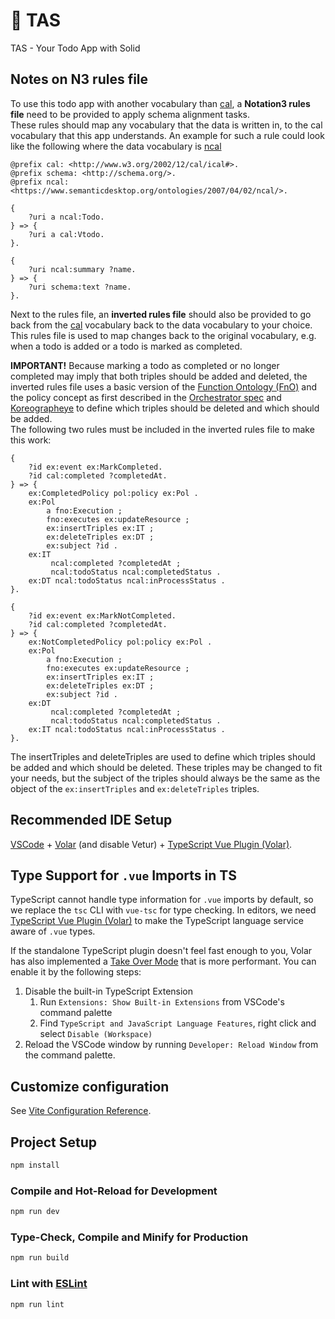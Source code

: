 # 👜 TAS

TAS - Your Todo App with Solid

## Notes on N3 rules file

To use this todo app with another vocabulary than [cal](http://www.w3.org/2002/12/cal/ical#), a **Notation3 rules file** need to be provided to apply schema alignment tasks.  
These rules should map any vocabulary that the data is written in, to the cal vocabulary that this app understands. 
An example for such a rule could look like the following where the data vocabulary is [ncal](https://www.semanticdesktop.org/ontologies/2007/04/02/ncal/)

```turtle
@prefix cal: <http://www.w3.org/2002/12/cal/ical#>.
@prefix schema: <http://schema.org/>.
@prefix ncal: <https://www.semanticdesktop.org/ontologies/2007/04/02/ncal/>.

{
    ?uri a ncal:Todo.
} => {
    ?uri a cal:Vtodo.
}.

{
    ?uri ncal:summary ?name.
} => {
    ?uri schema:text ?name.
}.
```

Next to the rules file, an **inverted rules file** should also be provided to go back from the [cal](http://www.w3.org/2002/12/cal/ical#) vocabulary back to the data vocabulary to your choice.
This rules file is used to map changes back to the original vocabulary, e.g. when a todo is added or a todo is marked as completed.

**IMPORTANT!** Because marking a todo as completed or no longer completed may imply that both triples should be added and deleted, the inverted rules file uses a basic version of the [Function Ontology (FnO)](https://w3id.org/function/spec) and the policy concept as first described in the [Orchestrator spec](https://mellonscholarlycommunication.github.io/spec-orchestrator/#policy-sec) and [Koreographeye](https://github.com/eyereasoner/Koreografeye) to define which triples should be deleted and which should be added.  
The following two rules must be included in the inverted rules file to make this work:

```turtle
{
    ?id ex:event ex:MarkCompleted.
    ?id cal:completed ?completedAt.
} => {
    ex:CompletedPolicy pol:policy ex:Pol .
    ex:Pol
        a fno:Execution ;
        fno:executes ex:updateResource ;
        ex:insertTriples ex:IT ;
        ex:deleteTriples ex:DT ;
        ex:subject ?id .
    ex:IT
         ncal:completed ?completedAt ;
         ncal:todoStatus ncal:completedStatus .
    ex:DT ncal:todoStatus ncal:inProcessStatus .
}.

{
    ?id ex:event ex:MarkNotCompleted.
    ?id cal:completed ?completedAt.
} => {
    ex:NotCompletedPolicy pol:policy ex:Pol .
    ex:Pol
        a fno:Execution ;
        fno:executes ex:updateResource ;
        ex:insertTriples ex:IT ;
        ex:deleteTriples ex:DT ;
        ex:subject ?id .
    ex:DT
         ncal:completed ?completedAt ;
         ncal:todoStatus ncal:completedStatus .
    ex:IT ncal:todoStatus ncal:inProcessStatus .
}.
```
The insertTriples and deleteTriples are used to define which triples should be added and which should be deleted.
These triples may be changed to fit your needs, but the subject of the triples should always be the same as the object of the `ex:insertTriples` and `ex:deleteTriples` triples.

## Recommended IDE Setup

[VSCode](https://code.visualstudio.com/) + [Volar](https://marketplace.visualstudio.com/items?itemName=Vue.volar) (and disable Vetur) + [TypeScript Vue Plugin (Volar)](https://marketplace.visualstudio.com/items?itemName=Vue.vscode-typescript-vue-plugin).

## Type Support for `.vue` Imports in TS

TypeScript cannot handle type information for `.vue` imports by default, so we replace the `tsc` CLI with `vue-tsc` for type checking. In editors, we need [TypeScript Vue Plugin (Volar)](https://marketplace.visualstudio.com/items?itemName=Vue.vscode-typescript-vue-plugin) to make the TypeScript language service aware of `.vue` types.

If the standalone TypeScript plugin doesn't feel fast enough to you, Volar has also implemented a [Take Over Mode](https://github.com/johnsoncodehk/volar/discussions/471#discussioncomment-1361669) that is more performant. You can enable it by the following steps:

1. Disable the built-in TypeScript Extension
    1) Run `Extensions: Show Built-in Extensions` from VSCode's command palette
    2) Find `TypeScript and JavaScript Language Features`, right click and select `Disable (Workspace)`
2. Reload the VSCode window by running `Developer: Reload Window` from the command palette.

## Customize configuration

See [Vite Configuration Reference](https://vitejs.dev/config/).

## Project Setup

```sh
npm install
```

### Compile and Hot-Reload for Development

```sh
npm run dev
```

### Type-Check, Compile and Minify for Production

```sh
npm run build
```

### Lint with [ESLint](https://eslint.org/)

```sh
npm run lint
```
